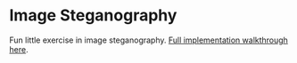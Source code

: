 
# Image Steganography
Fun little exercise in image steganography. [Full implementation walkthrough here]( http://blog.justsophie.com/image-steganography-in-python/).

